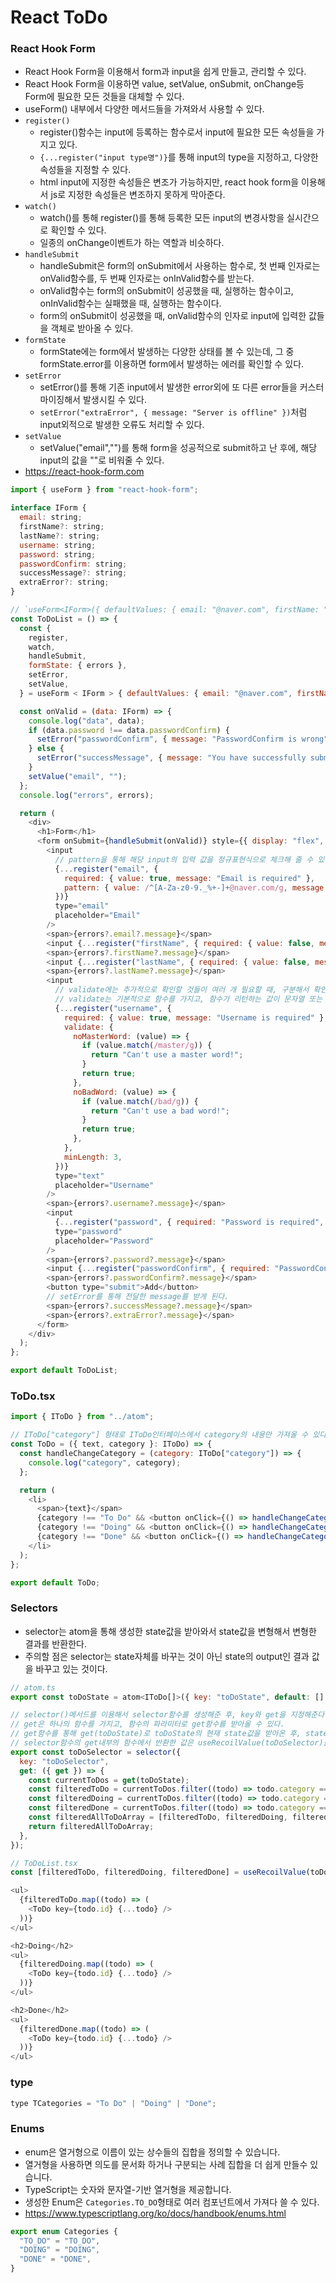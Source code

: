 # React ToDo

### React Hook Form

- React Hook Form을 이용해서 form과 input을 쉽게 만들고, 관리할 수 있다.
- React Hook Form을 이용하면 value, setValue, onSubmit, onChange등 Form에 필요한 모든 것들을 대체할 수 있다.
- useForm() 내부에서 다양한 메서드들을 가져와서 사용할 수 있다.
- `register()`
  - register()함수는 input에 등록하는 함수로서 input에 필요한 모든 속성들을 가지고 있다.
  - `{...register("input type명")}`를 통해 input의 type을 지정하고, 다양한 속성들을 지정할 수 있다.
  - html input에 지정한 속성들은 변조가 가능하지만, react hook form을 이용해서 js로 지정한 속성들은 변조하지 못하게 막아준다.
- `watch()`
  - watch()를 통해 register()를 통해 등록한 모든 input의 변경사항을 실시간으로 확인할 수 있다.
  - 일종의 onChange이벤트가 하는 역할과 비슷하다.
- `handleSubmit`
  - handleSubmit은 form의 onSubmit에서 사용하는 함수로, 첫 번째 인자로는 onValid함수를, 두 번째 인자로는 onInValid함수를 받는다.
  - onValid함수는 form의 onSubmit이 성공했을 때, 실행하는 함수이고, onInValid함수는 실패했을 때, 실행하는 함수이다.
  - form의 onSubmit이 성공했을 때, onValid함수의 인자로 input에 입력한 값들을 객체로 받아올 수 있다.
- `formState`
  - formState에는 form에서 발생하는 다양한 상태를 볼 수 있는데, 그 중 formState.error를 이용하면 form에서 발생하는 에러를 확인할 수 있다.
- `setError`
  - setError()를 통해 기존 input에서 발생한 error외에 또 다른 error들을 커스터마이징해서 발생시킬 수 있다.
  - `setError("extraError", { message: "Server is offline" })`처럼 input외적으로 발생한 오류도 처리할 수 있다.
- `setValue`
  - setValue("email","")를 통해 form을 성공적으로 submit하고 난 후에, 해당 input의 값을 ""로 비워줄 수 있다.
- https://react-hook-form.com

```javascript
import { useForm } from "react-hook-form";

interface IForm {
  email: string;
  firstName?: string;
  lastName?: string;
  username: string;
  password: string;
  passwordConfirm: string;
  successMessage?: string;
  extraError?: string;
}

// `useForm<IForm>({ defaultValues: { email: "@naver.com", firstName: "sugar", lastName: "salt"} })`을 통해 각각의 input의 기본 값을 설정해 줄 수 있다.
const ToDoList = () => {
  const {
    register,
    watch,
    handleSubmit,
    formState: { errors },
    setError,
    setValue,
  } = useForm < IForm > { defaultValues: { email: "@naver.com", firstName: "sugar", lastName: "salt" } };

  const onValid = (data: IForm) => {
    console.log("data", data);
    if (data.password !== data.passwordConfirm) {
      setError("passwordConfirm", { message: "PasswordConfirm is wrong" }, { shouldFocus: true });
    } else {
      setError("successMessage", { message: "You have successfully submitted the form" });
    }
    setValue("email", "");
  };
  console.log("errors", errors);

  return (
    <div>
      <h1>Form</h1>
      <form onSubmit={handleSubmit(onValid)} style={{ display: "flex", flexDirection: "column" }}>
        <input
          // pattern을 통해 해당 input의 입력 값을 정규표현식으로 체크해 줄 수 있다.
          {...register("email", {
            required: { value: true, message: "Email is required" },
            pattern: { value: /^[A-Za-z0-9._%+-]+@naver.com/g, message: "Only @naver.com emails allowed" },
          })}
          type="email"
          placeholder="Email"
        />
        <span>{errors?.email?.message}</span>
        <input {...register("firstName", { required: { value: false, message: "Write your firstname" }, minLength: 3 })} type="text" placeholder="FirstName" />
        <span>{errors?.firstName?.message}</span>
        <input {...register("lastName", { required: { value: false, message: "Write your lastname" }, minLength: 3 })} type="text" placeholder="LastName" />
        <span>{errors?.lastName?.message}</span>
        <input
          // validate에는 추가적으로 확인할 것들이 여러 개 필요할 때, 구분해서 확인할 수 있다.
          // validate는 기본적으로 함수를 가지고, 함수가 리턴하는 값이 문자열 또는 false이면 해당 validate의 검증을 실패한 것이다.
          {...register("username", {
            required: { value: true, message: "Username is required" },
            validate: {
              noMasterWord: (value) => {
                if (value.match(/master/g)) {
                  return "Can't use a master word!";
                }
                return true;
              },
              noBadWord: (value) => {
                if (value.match(/bad/g)) {
                  return "Can't use a bad word!";
                }
                return true;
              },
            },
            minLength: 3,
          })}
          type="text"
          placeholder="Username"
        />
        <span>{errors?.username?.message}</span>
        <input
          {...register("password", { required: "Password is required", minLength: { value: 3, message: "Your Password is too short" } })}
          type="password"
          placeholder="Password"
        />
        <span>{errors?.password?.message}</span>
        <input {...register("passwordConfirm", { required: "PasswordConfirm is required", minLength: 3 })} type="password" placeholder="PasswordConfirm" />
        <span>{errors?.passwordConfirm?.message}</span>
        <button type="submit">Add</button>
        // setError를 통해 전달한 message를 받게 된다.
        <span>{errors?.successMessage?.message}</span>
        <span>{errors?.extraError?.message}</span>
      </form>
    </div>
  );
};

export default ToDoList;
```

### ToDo.tsx

```js
import { IToDo } from "../atom";

// IToDo["category"] 형태로 IToDo인터페이스에서 category의 내용만 가져올 수 있다.
const ToDo = ({ text, category }: IToDo) => {
  const handleChangeCategory = (category: IToDo["category"]) => {
    console.log("category", category);
  };

  return (
    <li>
      <span>{text}</span>
      {category !== "To Do" && <button onClick={() => handleChangeCategory("To Do")}>To Do</button>}
      {category !== "Doing" && <button onClick={() => handleChangeCategory("Doing")}>Doing</button>}
      {category !== "Done" && <button onClick={() => handleChangeCategory("Done")}>Done</button>}
    </li>
  );
};

export default ToDo;
```

### Selectors

- selector는 atom을 통해 생성한 state값을 받아와서 state값을 변형해서 변형한 결과를 반환한다.
- 주의할 점은 selector는 state자체를 바꾸는 것이 아닌 state의 output인 결과 값을 바꾸고 있는 것이다.

```js
// atom.ts
export const toDoState = atom<IToDo[]>({ key: "toDoState", default: [] });

// selector()메서드를 이용해서 selector함수를 생성해준 후, key와 get을 지정해준다.
// get은 하나의 함수를 가지고, 함수의 파라미터로 get함수를 받아올 수 있다.
// get함수를 통해 get(toDoState)로 toDoState의 현재 state값을 받아온 후, state값을 변형해서 반환할 수 있다.
// selector함수의 get내부의 함수에서 반환한 값은 useRecoilValue(toDoSelector)를 통해 받아와서 여러 컴포넌트에서 사용할 수 있다.
export const toDoSelector = selector({
  key: "toDoSelector",
  get: ({ get }) => {
    const currentToDos = get(toDoState);
    const filteredToDo = currentToDos.filter((todo) => todo.category === "To Do");
    const filteredDoing = currentToDos.filter((todo) => todo.category === "Doing");
    const filteredDone = currentToDos.filter((todo) => todo.category === "Done");
    const filteredAllToDoArray = [filteredToDo, filteredDoing, filteredDone];
    return filteredAllToDoArray;
  },
});

// ToDoList.tsx
const [filteredToDo, filteredDoing, filteredDone] = useRecoilValue(toDoSelector);

<ul>
  {filteredToDo.map((todo) => (
    <ToDo key={todo.id} {...todo} />
  ))}
</ul>

<h2>Doing</h2>
<ul>
  {filteredDoing.map((todo) => (
    <ToDo key={todo.id} {...todo} />
  ))}
</ul>

<h2>Done</h2>
<ul>
  {filteredDone.map((todo) => (
    <ToDo key={todo.id} {...todo} />
  ))}
</ul>
```

### type

```js
type TCategories = "To Do" | "Doing" | "Done";
```

### Enums

- enum은 열거형으로 이름이 있는 상수들의 집합을 정의할 수 있습니다.
- 열거형을 사용하면 의도를 문서화 하거나 구분되는 사례 집합을 더 쉽게 만들수 있습니다.
- TypeScript는 숫자와 문자열-기반 열거형을 제공합니다.
- 생성한 Enum은 `Categories.TO_DO`형태로 여러 컴포넌트에서 가져다 쓸 수 있다.
- https://www.typescriptlang.org/ko/docs/handbook/enums.html

```js
export enum Categories {
  "TO_DO" = "TO_DO",
  "DOING" = "DOING",
  "DONE" = "DONE",
}
```
